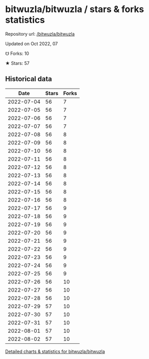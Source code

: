 # bitwuzla/bitwuzla / stars & forks statistics

Repository url: [/bitwuzla/bitwuzla](https://github.com/bitwuzla/bitwuzla)

Updated on Oct 2022, 07

☋ Forks: 10

★ Stars: 57

## Historical data
| Date | Stars | Forks |
|------|-------|-------|
| 2022-07-04 | 56 | 7 | 
| 2022-07-05 | 56 | 7 | 
| 2022-07-06 | 56 | 7 | 
| 2022-07-07 | 56 | 7 | 
| 2022-07-08 | 56 | 8 | 
| 2022-07-09 | 56 | 8 | 
| 2022-07-10 | 56 | 8 | 
| 2022-07-11 | 56 | 8 | 
| 2022-07-12 | 56 | 8 | 
| 2022-07-13 | 56 | 8 | 
| 2022-07-14 | 56 | 8 | 
| 2022-07-15 | 56 | 8 | 
| 2022-07-16 | 56 | 8 | 
| 2022-07-17 | 56 | 9 | 
| 2022-07-18 | 56 | 9 | 
| 2022-07-19 | 56 | 9 | 
| 2022-07-20 | 56 | 9 | 
| 2022-07-21 | 56 | 9 | 
| 2022-07-22 | 56 | 9 | 
| 2022-07-23 | 56 | 9 | 
| 2022-07-24 | 56 | 9 | 
| 2022-07-25 | 56 | 9 | 
| 2022-07-26 | 56 | 10 | 
| 2022-07-27 | 56 | 10 | 
| 2022-07-28 | 56 | 10 | 
| 2022-07-29 | 57 | 10 | 
| 2022-07-30 | 57 | 10 | 
| 2022-07-31 | 57 | 10 | 
| 2022-08-01 | 57 | 10 | 
| 2022-08-02 | 57 | 10 | 


[Detailed charts & statistics for bitwuzla/bitwuzla](https://reviewgithub.com/rep/bitwuzla/bitwuzla)

